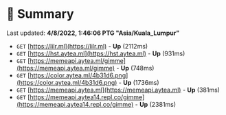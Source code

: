 # 📖 Summary
Last updated: **4/8/2022, 1:46:06 PTG "Asia/Kuala_Lumpur"**

- `GET` [https://lilr.ml](https://lilr.ml) - **Up** (2112ms)
- `GET` [https://hst.aytea.ml](https://hst.aytea.ml) - **Up** (931ms)
- `GET` [https://memeapi.aytea.ml/gimme](https://memeapi.aytea.ml/gimme) - **Up** (748ms)
- `GET` [https://color.aytea.ml/4b31d6.png](https://color.aytea.ml/4b31d6.png) - **Up** (1736ms)
- `GET` [https://memeapi.aytea.ml](https://memeapi.aytea.ml) - **Up** (381ms)
- `GET` [https://memeapi.aytea14.repl.co/gimme](https://memeapi.aytea14.repl.co/gimme) - **Up** (2381ms)
